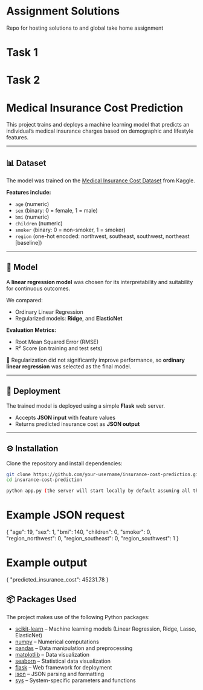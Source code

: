 # Assignment Solutions
Repo for hosting solutions to and global take home assignment 

# Task 1

# Task 2

# Medical Insurance Cost Prediction  

This project trains and deploys a machine learning model that predicts an individual’s medical insurance charges based on demographic and lifestyle features.  

---

## 📊 Dataset  
The model was trained on the [Medical Insurance Cost Dataset](https://www.kaggle.com/datasets/mosapabdelghany/medical-insurance-cost-dataset) from Kaggle.  

**Features include:**  
- `age` (numeric)  
- `sex` (binary: 0 = female, 1 = male)  
- `bmi` (numeric)  
- `children` (numeric)  
- `smoker` (binary: 0 = non-smoker, 1 = smoker)  
- `region` (one-hot encoded: northwest, southeast, southwest, northeast [baseline])  

---

## 🤖 Model  
A **linear regression model** was chosen for its interpretability and suitability for continuous outcomes.  

We compared:  
- Ordinary Linear Regression  
- Regularized models: **Ridge**, and **ElasticNet**  

**Evaluation Metrics:**  
- Root Mean Squared Error (RMSE)  
- R² Score (on training and test sets)  

📌 Regularization did not significantly improve performance, so **ordinary linear regression** was selected as the final model.  

---

## 🚀 Deployment  
The trained model is deployed using a simple **Flask** web server.  

- Accepts **JSON input** with feature values  
- Returns predicted insurance cost as **JSON output**  

---

## ⚙️ Installation  

Clone the repository and install dependencies:  

```bash
git clone https://github.com/your-username/insurance-cost-prediction.git
cd insurance-cost-prediction

python app.py (the server will start locally by default assuming all the necessary packages are installed)
```

# Example JSON request
{
  "age": 19,
  "sex": 1,
  "bmi": 140,
  "children": 0,
  "smoker": 0,
  "region_northwest": 0,
  "region_southeast": 0,
  "region_southwest": 1
}
# Example output
{
  "predicted_insurance_cost": 45231.78
}

## 📦 Packages Used  

The project makes use of the following Python packages:  

- [scikit-learn](https://scikit-learn.org/stable/) – Machine learning models (Linear Regression, Ridge, Lasso, ElasticNet)  
- [numpy](https://numpy.org/) – Numerical computations  
- [pandas](https://pandas.pydata.org/) – Data manipulation and preprocessing  
- [matplotlib](https://matplotlib.org/) – Data visualization  
- [seaborn](https://seaborn.pydata.org/) – Statistical data visualization  
- [flask](https://flask.palletsprojects.com/) – Web framework for deployment  
- [json](https://docs.python.org/3/library/json.html) – JSON parsing and formatting  
- [sys](https://docs.python.org/3/library/sys.html) – System-specific parameters and functions 
